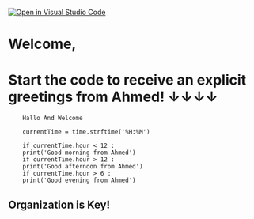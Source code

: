 [![Open in Visual Studio Code](https://classroom.github.com/assets/open-in-vscode-f059dc9a6f8d3a56e377f745f24479a46679e63a5d9fe6f495e02850cd0d8118.svg)](https://classroom.github.com/online_ide?assignment_repo_id=6530957&assignment_repo_type=AssignmentRepo)
# Welcome, 

# Start the code to receive an explicit greetings from Ahmed! ↓↓↓↓


        Hallo And Welcome

        currentTime = time.strftime('%H:%M')   

        if currentTime.hour < 12 :
        print('Good morning from Ahmed')
        if currentTime.hour > 12 :
        print('Good afternoon from Ahmed')
        if currentTime.hour > 6 :
        print('Good evening from Ahmed')

## Organization is Key!
